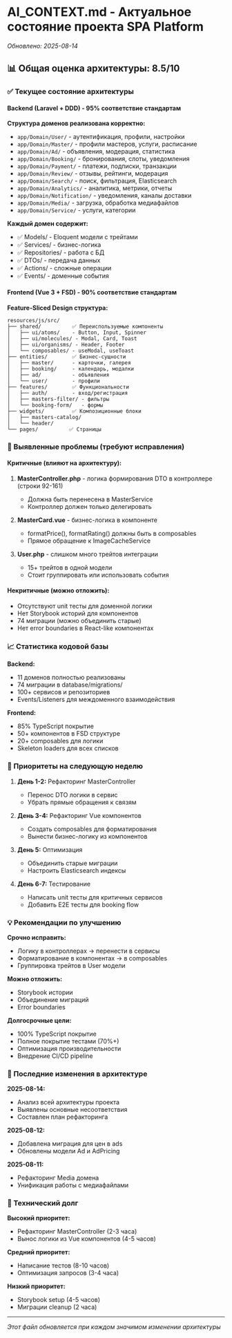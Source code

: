 # AI_CONTEXT.md - Актуальное состояние проекта SPA Platform
*Обновлено: 2025-08-14*

## 📊 Общая оценка архитектуры: 8.5/10

### ✅ Текущее состояние архитектуры

#### Backend (Laravel + DDD) - 95% соответствие стандартам
**Структура доменов реализована корректно:**
- `app/Domain/User/` - аутентификация, профили, настройки
- `app/Domain/Master/` - профили мастеров, услуги, расписание  
- `app/Domain/Ad/` - объявления, модерация, статистика
- `app/Domain/Booking/` - бронирования, слоты, уведомления
- `app/Domain/Payment/` - платежи, подписки, транзакции
- `app/Domain/Review/` - отзывы, рейтинги, модерация
- `app/Domain/Search/` - поиск, фильтрация, Elasticsearch
- `app/Domain/Analytics/` - аналитика, метрики, отчеты
- `app/Domain/Notification/` - уведомления, каналы доставки
- `app/Domain/Media/` - загрузка, обработка медиафайлов
- `app/Domain/Service/` - услуги, категории

**Каждый домен содержит:**
- ✅ Models/ - Eloquent модели с трейтами
- ✅ Services/ - бизнес-логика
- ✅ Repositories/ - работа с БД
- ✅ DTOs/ - передача данных
- ✅ Actions/ - сложные операции
- ✅ Events/ - доменные события

#### Frontend (Vue 3 + FSD) - 90% соответствие стандартам
**Feature-Sliced Design структура:**
```
resources/js/src/
├── shared/          ✅ Переиспользуемые компоненты
│   ├── ui/atoms/    - Button, Input, Spinner
│   ├── ui/molecules/ - Modal, Card, Toast
│   ├── ui/organisms/ - Header, Footer
│   └── composables/ - useModal, useToast
├── entities/        ✅ Бизнес-сущности  
│   ├── master/      - карточки, галерея
│   ├── booking/     - календарь, модалки
│   ├── ad/          - объявления
│   └── user/        - профили
├── features/        ✅ Функциональности
│   ├── auth/        - вход/регистрация
│   ├── masters-filter/ - фильтры
│   └── booking-form/   - формы
├── widgets/         ✅ Композиционные блоки
│   ├── masters-catalog/
│   └── header/
└── pages/          ✅ Страницы
```

### 🚨 Выявленные проблемы (требуют исправления)

#### Критичные (влияют на архитектуру):
1. **MasterController.php** - логика формирования DTO в контроллере (строки 92-161)
   - Должна быть перенесена в MasterService
   - Контроллер должен только делегировать

2. **MasterCard.vue** - бизнес-логика в компоненте
   - formatPrice(), formatRating() должны быть в composables
   - Прямое обращение к ImageCacheService

3. **User.php** - слишком много трейтов интеграции
   - 15+ трейтов в одной модели
   - Стоит группировать или использовать события

#### Некритичные (можно отложить):
- Отсутствуют unit тесты для доменной логики
- Нет Storybook историй для компонентов  
- 74 миграции (можно объединить старые)
- Нет error boundaries в React-like компонентах

### 📈 Статистика кодовой базы

**Backend:**
- 11 доменов полностью реализованы
- 74 миграции в database/migrations/
- 100+ сервисов и репозиториев
- Events/Listeners для междоменного взаимодействия

**Frontend:**
- 85% TypeScript покрытие
- 50+ компонентов в FSD структуре
- 20+ composables для логики
- Skeleton loaders для всех списков

### 🎯 Приоритеты на следующую неделю

1. **День 1-2:** Рефакторинг MasterController
   - Перенос DTO логики в сервис
   - Убрать прямые обращения к связям

2. **День 3-4:** Рефакторинг Vue компонентов
   - Создать composables для форматирования
   - Вынести бизнес-логику из компонентов

3. **День 5:** Оптимизация
   - Объединить старые миграции
   - Настроить Elasticsearch индексы

4. **День 6-7:** Тестирование
   - Написать unit тесты для критичных сервисов
   - Добавить E2E тесты для booking flow

### 💡 Рекомендации по улучшению

**Срочно исправить:**
- Логику в контроллерах → перенести в сервисы
- Форматирование в компонентах → в composables
- Группировка трейтов в User модели

**Можно отложить:**
- Storybook истории
- Объединение миграций
- Error boundaries

**Долгосрочные цели:**
- 100% TypeScript покрытие
- Полное покрытие тестами (70%+)
- Оптимизация производительности
- Внедрение CI/CD pipeline

### 📝 Последние изменения в архитектуре

**2025-08-14:**
- Анализ всей архитектуры проекта
- Выявлены основные несоответствия
- Составлен план рефакторинга

**2025-08-12:**
- Добавлена миграция для цен в ads
- Обновлены модели Ad и AdPricing

**2025-08-11:**
- Рефакторинг Media домена
- Унификация работы с медиафайлами

### 🔧 Технический долг

**Высокий приоритет:**
- Рефакторинг MasterController (2-3 часа)
- Вынос логики из Vue компонентов (4-5 часов)

**Средний приоритет:**
- Написание тестов (8-10 часов)
- Оптимизация запросов (3-4 часа)

**Низкий приоритет:**
- Storybook setup (4-5 часов)
- Миграции cleanup (2 часа)

---
*Этот файл обновляется при каждом значимом изменении архитектуры*